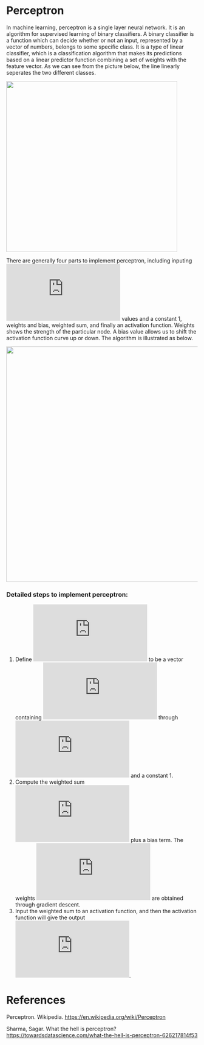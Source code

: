 # Perceptron

In machine learning, perceptron is a single layer neural network. It is an algorithm for supervised learning of binary classifiers. A binary classifier is a function which can decide whether or not an input, represented by a vector of numbers, belongs to some specific class. It is a type of linear classifier, which is a classification algorithm that makes its predictions based on a linear predictor function combining a set of weights with the feature vector. As we can see from the picture below, the line linearly seperates the two different classes.

<img src="https://miro.medium.com/max/1400/1*xsR57_PO8U7PB_ItLslLmA.png" width="450"/>

There are generally four parts to implement perceptron, including inputing ![](https://latex.codecogs.com/svg.latex?X) values and a constant 1, weights and bias, weighted sum, and finally an activation function. Weights shows the strength of the particular node. A bias value allows us to shift the activation function curve up or down. The algorithm is illustrated as below.

<img src="https://miro.medium.com/max/4800/1*n6sJ4yZQzwKL9wnF5wnVNg.png" width="620"/>

### Detailed steps to implement perceptron:
1. Define ![](https://latex.codecogs.com/svg.latex?%5Cbar%7BX%7D) to be a vector containing ![](https://latex.codecogs.com/svg.latex?x_1) through ![](https://latex.codecogs.com/svg.latex?x_n) and a constant 1.
3. Compute the weighted sum ![](https://latex.codecogs.com/svg.latex?%5Csum%20%3D%20w%5ET%20%5Cbar%7BX%7D) plus a bias term. The weights ![](https://latex.codecogs.com/svg.latex?w) are obtained through gradient descent.
3. Input the weighted sum to an activation function, and then the activation function will give the output ![](https://latex.codecogs.com/svg.latex?%5Chat%7By%7D%20%3D%20sign%28w%5ET%20%5Cbar%7BX%7D%29).

# References

Perceptron. Wikipedia. https://en.wikipedia.org/wiki/Perceptron

Sharma, Sagar. What the hell is perceptron? https://towardsdatascience.com/what-the-hell-is-perceptron-626217814f53
